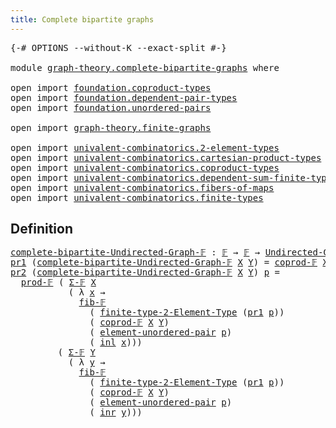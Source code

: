 ```yaml
---
title: Complete bipartite graphs
---
```


<pre class="Agda"><a id="51" class="Symbol">{-#</a> <a id="55" class="Keyword">OPTIONS</a> <a id="63" class="Pragma">--without-K</a> <a id="75" class="Pragma">--exact-split</a> <a id="89" class="Symbol">#-}</a>

<a id="94" class="Keyword">module</a> <a id="101" href="graph-theory.complete-bipartite-graphs.html" class="Module">graph-theory.complete-bipartite-graphs</a> <a id="140" class="Keyword">where</a>

<a id="147" class="Keyword">open</a> <a id="152" class="Keyword">import</a> <a id="159" href="foundation.coproduct-types.html" class="Module">foundation.coproduct-types</a>
<a id="186" class="Keyword">open</a> <a id="191" class="Keyword">import</a> <a id="198" href="foundation.dependent-pair-types.html" class="Module">foundation.dependent-pair-types</a>
<a id="230" class="Keyword">open</a> <a id="235" class="Keyword">import</a> <a id="242" href="foundation.unordered-pairs.html" class="Module">foundation.unordered-pairs</a>

<a id="270" class="Keyword">open</a> <a id="275" class="Keyword">import</a> <a id="282" href="graph-theory.finite-graphs.html" class="Module">graph-theory.finite-graphs</a>

<a id="310" class="Keyword">open</a> <a id="315" class="Keyword">import</a> <a id="322" href="univalent-combinatorics.2-element-types.html" class="Module">univalent-combinatorics.2-element-types</a>
<a id="362" class="Keyword">open</a> <a id="367" class="Keyword">import</a> <a id="374" href="univalent-combinatorics.cartesian-product-types.html" class="Module">univalent-combinatorics.cartesian-product-types</a>
<a id="422" class="Keyword">open</a> <a id="427" class="Keyword">import</a> <a id="434" href="univalent-combinatorics.coproduct-types.html" class="Module">univalent-combinatorics.coproduct-types</a>
<a id="474" class="Keyword">open</a> <a id="479" class="Keyword">import</a> <a id="486" href="univalent-combinatorics.dependent-sum-finite-types.html" class="Module">univalent-combinatorics.dependent-sum-finite-types</a>
<a id="537" class="Keyword">open</a> <a id="542" class="Keyword">import</a> <a id="549" href="univalent-combinatorics.fibers-of-maps.html" class="Module">univalent-combinatorics.fibers-of-maps</a>
<a id="588" class="Keyword">open</a> <a id="593" class="Keyword">import</a> <a id="600" href="univalent-combinatorics.finite-types.html" class="Module">univalent-combinatorics.finite-types</a>
</pre>
## Definition

<pre class="Agda"><a id="complete-bipartite-Undirected-Graph-𝔽"></a><a id="665" href="graph-theory.complete-bipartite-graphs.html#665" class="Function">complete-bipartite-Undirected-Graph-𝔽</a> <a id="703" class="Symbol">:</a> <a id="705" href="univalent-combinatorics.finite-types.html#4635" class="Function">𝔽</a> <a id="707" class="Symbol">→</a> <a id="709" href="univalent-combinatorics.finite-types.html#4635" class="Function">𝔽</a> <a id="711" class="Symbol">→</a> <a id="713" href="graph-theory.finite-graphs.html#1298" class="Function">Undirected-Graph-𝔽</a>
<a id="732" href="foundation-core.dependent-pair-types.html#605" class="Field">pr1</a> <a id="736" class="Symbol">(</a><a id="737" href="graph-theory.complete-bipartite-graphs.html#665" class="Function">complete-bipartite-Undirected-Graph-𝔽</a> <a id="775" href="graph-theory.complete-bipartite-graphs.html#775" class="Bound">X</a> <a id="777" href="graph-theory.complete-bipartite-graphs.html#777" class="Bound">Y</a><a id="778" class="Symbol">)</a> <a id="780" class="Symbol">=</a> <a id="782" href="univalent-combinatorics.coproduct-types.html#5471" class="Function">coprod-𝔽</a> <a id="791" href="graph-theory.complete-bipartite-graphs.html#775" class="Bound">X</a> <a id="793" href="graph-theory.complete-bipartite-graphs.html#777" class="Bound">Y</a>
<a id="795" href="foundation-core.dependent-pair-types.html#617" class="Field">pr2</a> <a id="799" class="Symbol">(</a><a id="800" href="graph-theory.complete-bipartite-graphs.html#665" class="Function">complete-bipartite-Undirected-Graph-𝔽</a> <a id="838" href="graph-theory.complete-bipartite-graphs.html#838" class="Bound">X</a> <a id="840" href="graph-theory.complete-bipartite-graphs.html#840" class="Bound">Y</a><a id="841" class="Symbol">)</a> <a id="843" href="graph-theory.complete-bipartite-graphs.html#843" class="Bound">p</a> <a id="845" class="Symbol">=</a>
  <a id="849" href="univalent-combinatorics.cartesian-product-types.html#5725" class="Function">prod-𝔽</a> <a id="856" class="Symbol">(</a> <a id="858" href="univalent-combinatorics.dependent-sum-finite-types.html#2958" class="Function">Σ-𝔽</a> <a id="862" href="graph-theory.complete-bipartite-graphs.html#838" class="Bound">X</a>
           <a id="875" class="Symbol">(</a> <a id="877" class="Symbol">λ</a> <a id="879" href="graph-theory.complete-bipartite-graphs.html#879" class="Bound">x</a> <a id="881" class="Symbol">→</a>
             <a id="896" href="univalent-combinatorics.fibers-of-maps.html#3421" class="Function">fib-𝔽</a>
               <a id="917" class="Symbol">(</a> <a id="919" href="univalent-combinatorics.2-element-types.html#5369" class="Function">finite-type-2-Element-Type</a> <a id="946" class="Symbol">(</a><a id="947" href="foundation-core.dependent-pair-types.html#605" class="Field">pr1</a> <a id="951" href="graph-theory.complete-bipartite-graphs.html#843" class="Bound">p</a><a id="952" class="Symbol">))</a>
               <a id="970" class="Symbol">(</a> <a id="972" href="univalent-combinatorics.coproduct-types.html#5471" class="Function">coprod-𝔽</a> <a id="981" href="graph-theory.complete-bipartite-graphs.html#838" class="Bound">X</a> <a id="983" href="graph-theory.complete-bipartite-graphs.html#840" class="Bound">Y</a><a id="984" class="Symbol">)</a>
               <a id="1001" class="Symbol">(</a> <a id="1003" href="foundation.unordered-pairs.html#3491" class="Function">element-unordered-pair</a> <a id="1026" href="graph-theory.complete-bipartite-graphs.html#843" class="Bound">p</a><a id="1027" class="Symbol">)</a>
               <a id="1044" class="Symbol">(</a> <a id="1046" href="foundation.coproduct-types.html#1253" class="InductiveConstructor">inl</a> <a id="1050" href="graph-theory.complete-bipartite-graphs.html#879" class="Bound">x</a><a id="1051" class="Symbol">)))</a>
         <a id="1064" class="Symbol">(</a> <a id="1066" href="univalent-combinatorics.dependent-sum-finite-types.html#2958" class="Function">Σ-𝔽</a> <a id="1070" href="graph-theory.complete-bipartite-graphs.html#840" class="Bound">Y</a>
           <a id="1083" class="Symbol">(</a> <a id="1085" class="Symbol">λ</a> <a id="1087" href="graph-theory.complete-bipartite-graphs.html#1087" class="Bound">y</a> <a id="1089" class="Symbol">→</a>
             <a id="1104" href="univalent-combinatorics.fibers-of-maps.html#3421" class="Function">fib-𝔽</a>
               <a id="1125" class="Symbol">(</a> <a id="1127" href="univalent-combinatorics.2-element-types.html#5369" class="Function">finite-type-2-Element-Type</a> <a id="1154" class="Symbol">(</a><a id="1155" href="foundation-core.dependent-pair-types.html#605" class="Field">pr1</a> <a id="1159" href="graph-theory.complete-bipartite-graphs.html#843" class="Bound">p</a><a id="1160" class="Symbol">))</a>
               <a id="1178" class="Symbol">(</a> <a id="1180" href="univalent-combinatorics.coproduct-types.html#5471" class="Function">coprod-𝔽</a> <a id="1189" href="graph-theory.complete-bipartite-graphs.html#838" class="Bound">X</a> <a id="1191" href="graph-theory.complete-bipartite-graphs.html#840" class="Bound">Y</a><a id="1192" class="Symbol">)</a>
               <a id="1209" class="Symbol">(</a> <a id="1211" href="foundation.unordered-pairs.html#3491" class="Function">element-unordered-pair</a> <a id="1234" href="graph-theory.complete-bipartite-graphs.html#843" class="Bound">p</a><a id="1235" class="Symbol">)</a>
               <a id="1252" class="Symbol">(</a> <a id="1254" href="foundation.coproduct-types.html#1276" class="InductiveConstructor">inr</a> <a id="1258" href="graph-theory.complete-bipartite-graphs.html#1087" class="Bound">y</a><a id="1259" class="Symbol">)))</a>
</pre>